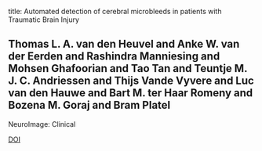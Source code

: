 title: Automated detection of cerebral microbleeds in patients with Traumatic Brain Injury

## Thomas L. A. van den Heuvel and Anke W. van der Eerden and Rashindra Manniesing and Mohsen Ghafoorian and Tao Tan and Teuntje M. J. C. Andriessen and Thijs Vande Vyvere and Luc van den Hauwe and Bart M. ter Haar Romeny and Bozena M. Goraj and Bram Platel
NeuroImage: Clinical

<a href="https://doi.org/10.1016/j.nicl.2016.07.002">DOI</a>
